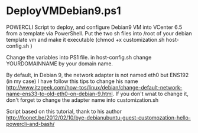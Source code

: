 # DeployVMDebian9.ps1
POWERCLI Script to deploy, and configure Debian9 VM into VCenter 6.5 from a template via PowerShell.
Put the two sh files into /root of your debian template vm and make it executable (chmod +x customization.sh host-config.sh
)

Change the variables into PS1 file.
in host-config.sh change YOURDOMAINNAME by your domain name.

By default, in Debian 9, the network adapter is not named eth0 but ENS192 (in my case)
I have follow this tips to change his name http://www.itzgeek.com/how-tos/linux/debian/change-default-network-name-ens33-to-old-eth0-on-debian-9.html. If you don't wnat to change it, don't forget to change the adapter name into customization.sh


Script based on this tutorial, thank to his author
http://foonet.be/2012/02/10/bye-debianubuntu-guest-customozation-hello-powercli-and-bash/
